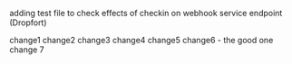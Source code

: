 adding test file to check effects of checkin on webhook service endpoint (Dropfort)

change1
change2
change3
change4
change5
change6 - the good one
change 7

